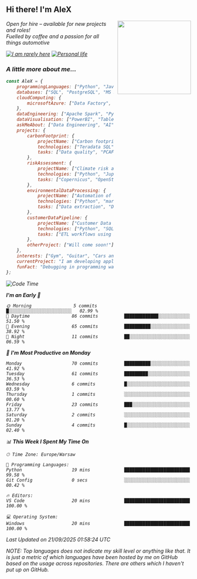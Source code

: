 <h2>Hi there! I'm AleX</h2>
<img align='right' src="https://media1.giphy.com/media/qgQUggAC3Pfv687qPC/giphy.gif" width="200" style="margin-left: 10px;">
<p><em>Open for hire – available for new projects and roles!</a>
</br>Fuelled by coffee and a passion for all things automotive</a>
<!-- </br>Student of <a href="https://www.sgh.waw.pl/en">Warsaw School of Economics</a>
</em></p> -->

[![I am rarely here](https://img.shields.io/badge/I_am_rarely_here-1877F2?style=for-the-badge&logo=facebook&logoColor=white)](https://www.facebook.com/aleksander.mazur.77)
[![Personal life](https://img.shields.io/badge/Personal_life-E4405F?style=for-the-badge&logo=instagram&logoColor=white)](https://www.instagram.com/evi_alex.pl/)
<!-- [![Work contact](https://img.shields.io/badge/Work_contact-0077B5?style=for-the-badge&logo=linkedin&logoColor=white)](https://www.linkedin.com/in/aleksander-mazur-bb3416253/) -->

### A little more about me...  

```javascript
const AleX = {
    programmingLanguages: ["Python", "JavaScript", "SQL", "R", "HTML", "CSS"],
    databases: ["SQL", "PostgreSQL", "MS SQL", "Teradata", "MongoDB"],
    cloudComputing: {
        microsoftAzure: ["Data Factory", "Data Lake Storage", "Functions", "Logic Apps", "Synapse", "API Management"]
    },
    dataEngineering: ["Apache Spark", "PySpark", "Databricks", "Apache Airflow"],
    dataVisualisation: ["PowerBI", "Tableau"],
    askMeAbout: ["Data Engineering", "AI", "Data Science", "Software Development"],
    projects: {
        carbonFootprint: {
            projectName: ["Carbon footprint calculations in D-SIB"],
            technologies: ["Teradata SQL", "MS SQL", "Power BI"],
            tasks: ["Data quality", "PCAF methodology", "Code documentation"]
        },
        riskAssessment: {
            projectName: ["Climate risk assessment for European bank"],
            technologies: ["Python", "Jupiter Notebook", "SQLite"],
            tasks: ["Copernicus", "OpenStreetMap", "ERA-5", "CMIP6", "Application for physical risk", "Development of heatmaps"]
        },
        environmentalDataProcessing: {
            projectName: ["Automation of Exiobase 3 Environmental Data Processing"],
            technologies: ["Python", "mariopy/pymrio"],
            tasks: ["Data extraction", "Data processing", "Code documentation", "Filter interface"]
        },
        customerDataPipeline: {
            projectName: ["Customer Data Pipeline for E-Commerce Personalization"],
            technologies: ["Python", "SQL", "NoSQL", "API", "Microsoft Azure", "PySpark", "Databricks", "PowerBI"],
            tasks: ["ETL workflows using Python and SQL", "ADF pipeline to integrate data", "Data transformations using Spark", "PowerBI dashboards"]
        },
        otherProject: ["Will come soon!"]
    },
    interests: ["Gym", "Guitar", "Cars and everything about them", "Chess", "I'm something a cook myself"],
    currentProject: "I am developing application which will calculate physical activies for countries based on data base of Copernicus",
    funFact: "Debugging in programming was named after the incident mentioned above. Grace Hopper's team removed the moth from the computer and kept it as a specimen in their logbook."
};
```

<!--START_SECTION:waka-->
![Code Time](http://img.shields.io/badge/Code%20Time-242%20hrs%2041%20mins-blue)

**I'm an Early 🐤** 

```text
🌞 Morning                5 commits           █░░░░░░░░░░░░░░░░░░░░░░░░   02.99 % 
🌆 Daytime                86 commits          █████████████░░░░░░░░░░░░   51.50 % 
🌃 Evening                65 commits          ██████████░░░░░░░░░░░░░░░   38.92 % 
🌙 Night                  11 commits          ██░░░░░░░░░░░░░░░░░░░░░░░   06.59 % 
```
📅 **I'm Most Productive on Monday** 

```text
Monday                   70 commits          ██████████░░░░░░░░░░░░░░░   41.92 % 
Tuesday                  61 commits          █████████░░░░░░░░░░░░░░░░   36.53 % 
Wednesday                6 commits           █░░░░░░░░░░░░░░░░░░░░░░░░   03.59 % 
Thursday                 1 commits           ░░░░░░░░░░░░░░░░░░░░░░░░░   00.60 % 
Friday                   23 commits          ███░░░░░░░░░░░░░░░░░░░░░░   13.77 % 
Saturday                 2 commits           ░░░░░░░░░░░░░░░░░░░░░░░░░   01.20 % 
Sunday                   4 commits           █░░░░░░░░░░░░░░░░░░░░░░░░   02.40 % 
```


📊 **This Week I Spent My Time On** 

```text
🕑︎ Time Zone: Europe/Warsaw

💬 Programming Languages: 
Python                   19 mins             █████████████████████████   99.58 % 
Git Config               0 secs              ░░░░░░░░░░░░░░░░░░░░░░░░░   00.42 % 

🔥 Editors: 
VS Code                  20 mins             █████████████████████████   100.00 % 

💻 Operating System: 
Windows                  20 mins             █████████████████████████   100.00 % 
```


 Last Updated on 21/09/2025 01:58:24 UTC
<!--END_SECTION:waka-->

NOTE: Top languages does not indicate my skill level or anything like that. It is just a metric of which languages have been hosted by me on GitHub based on the usage across repositories. There are others which I haven't put up on GitHub.
